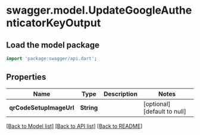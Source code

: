 # swagger.model.UpdateGoogleAuthenticatorKeyOutput

## Load the model package
```dart
import 'package:swagger/api.dart';
```

## Properties
Name | Type | Description | Notes
------------ | ------------- | ------------- | -------------
**qrCodeSetupImageUrl** | **String** |  | [optional] [default to null]

[[Back to Model list]](../README.md#documentation-for-models) [[Back to API list]](../README.md#documentation-for-api-endpoints) [[Back to README]](../README.md)


